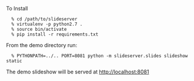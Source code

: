 To Install
      
      % cd /path/to/slideserver
      % virtualenv -p python2.7 .
      % source bin/activate
      % pip install -r requirements.txt

From the demo directory run:

      % PYTHONPATH=../.. PORT=8081 python -m slideserver.slides slideshow static

The demo slideshow will be served at <http://localhost:8081>
